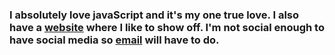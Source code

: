 ### I absolutely love javaScript and it's my one true love. I also have a [website](https://musabhassan.com) where I like to show off. I'm not social enough to have social media so [email](mailto:musabhassan04@gmail.com) will have to do.

